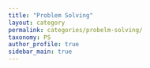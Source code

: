```yaml
---
title: "Problem Solving"
layout: category
permalink: categories/probelm-solving/
taxonomy: PS
author_profile: true
sidebar_main: true
---
```

